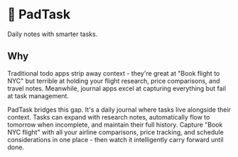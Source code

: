 # 📝 PadTask

Daily notes with smarter tasks.

## Why

Traditional todo apps strip away context - they're great at "Book flight to NYC" but terrible at holding your flight research, price comparisons, and travel notes. Meanwhile, journal apps excel at capturing everything but fail at task management.

PadTask bridges this gap. It's a daily journal where tasks live alongside their context. Tasks can expand with research notes, automatically flow to tomorrow when incomplete, and maintain their full history. Capture "Book NYC flight" with all your airline comparisons, price tracking, and schedule considerations in one place - then watch it intelligently carry forward until done.